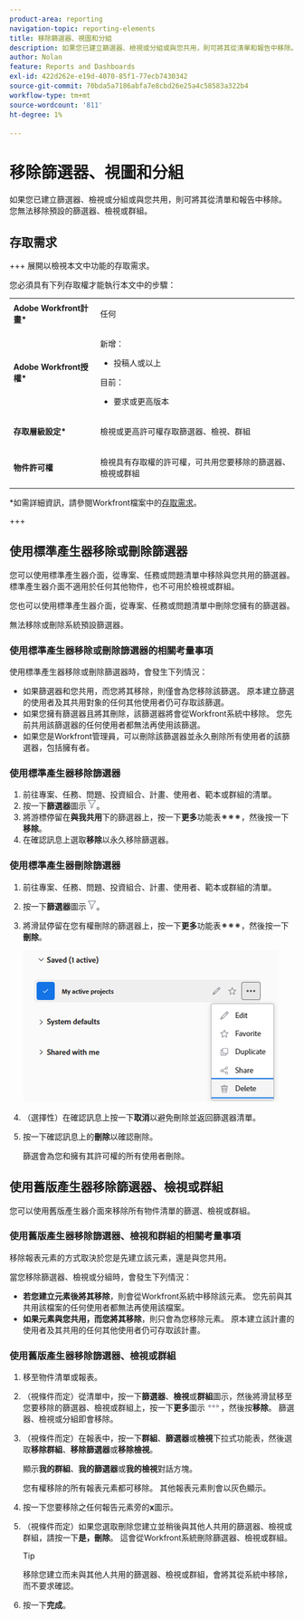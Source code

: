 ```yaml
---
product-area: reporting
navigation-topic: reporting-elements
title: 移除篩選器、視圖和分組
description: 如果您已建立篩選器、檢視或分組或與您共用，則可將其從清單和報告中移除。 您無法移除預設的篩選器、檢視或群組。
author: Nolan
feature: Reports and Dashboards
exl-id: 422d262e-e19d-4070-85f1-77ecb7430342
source-git-commit: 70bda5a7186abfa7e8cbd26e25a4c58583a322b4
workflow-type: tm+mt
source-wordcount: '811'
ht-degree: 1%

---
```


# 移除篩選器、視圖和分組

<!-- Audited: 11/2024 -->

如果您已建立篩選器、檢視或分組或與您共用，則可將其從清單和報告中移除。 您無法移除預設的篩選器、檢視或群組。

## 存取需求

+++ 展開以檢視本文中功能的存取需求。

您必須具有下列存取權才能執行本文中的步驟：

<table style="table-layout:auto"> 
 <col> 
 </col> 
 <col> 
 </col> 
 <tbody> 
  <tr> 
   <td role="rowheader"><strong>Adobe Workfront計畫*</strong></td> 
   <td> <p>任何 </p> </td> 
  </tr> 
  <tr> 
   <td role="rowheader"><strong>Adobe Workfront授權*</strong></td> 
   <td> 
      <p>新增：</p>
         <ul>
         <li><p>投稿人或以上</p></li>
         </ul>
      <p>目前：</p>
         <ul>
         <li><p>要求或更高版本</p></li>
         </ul>
   </td>
  </tr> 
  <tr> 
   <td role="rowheader"><strong>存取層級設定*</strong></td> 
   <td><p>檢視或更高許可權存取篩選器、檢視、群組</p></td> 
  </tr> 
  <tr> 
   <td role="rowheader"><strong>物件許可權</strong></td> 
   <td><p>檢視具有存取權的許可權，可共用您要移除的篩選器、檢視或群組</p>
   </td> 
  </tr> 
 </tbody> 
</table>

*如需詳細資訊，請參閱Workfront檔案中的[存取需求](/help/quicksilver/administration-and-setup/add-users/access-levels-and-object-permissions/access-level-requirements-in-documentation.md)。

+++

## 使用標準產生器移除或刪除篩選器

您可以使用標準產生器介面，從專案、任務或問題清單中移除與您共用的篩選器。 標準產生器介面不適用於任何其他物件，也不可用於檢視或群組。

您也可以使用標準產生器介面，從專案、任務或問題清單中刪除您擁有的篩選器。

無法移除或刪除系統預設篩選器。

### 使用標準產生器移除或刪除篩選器的相關考量事項

使用標準產生器移除或刪除篩選器時，會發生下列情況：

* 如果篩選器和您共用，而您將其移除，則僅會為您移除該篩選。 原本建立篩選的使用者及其共用對象的任何其他使用者仍可存取該篩選。
* 如果您擁有篩選器且將其刪除，該篩選器將會從Workfront系統中移除。 您先前共用該篩選器的任何使用者都無法再使用該篩選。
* 如果您是Workfront管理員，可以刪除該篩選器並永久刪除所有使用者的該篩選器，包括擁有者。

### 使用標準產生器移除篩選器

1. 前往專案、任務、問題、投資組合、計畫、使用者、範本或群組的清單。
1. 按一下&#x200B;**篩選器**&#x200B;圖示![篩選器圖示](assets/filter-nwepng.png)。
1. 將游標停留在&#x200B;**與我共用**&#x200B;下的篩選器上，按一下&#x200B;**更多**&#x200B;功能表![更多圖示](assets/more-icon-spectrum.png)，然後按一下&#x200B;**移除**。
1. 在確認訊息上選取&#x200B;**移除**&#x200B;以永久移除篩選器。

### 使用標準產生器刪除篩選器

1. 前往專案、任務、問題、投資組合、計畫、使用者、範本或群組的清單。
1. 按一下&#x200B;**篩選器**&#x200B;圖示![篩選器圖示](assets/filter-nwepng.png)。
1. 將滑鼠停留在您有權刪除的篩選器上，按一下&#x200B;**更多**&#x200B;功能表![更多圖示](assets/more-icon-spectrum.png)，然後按一下&#x200B;**刪除**。

   ![刪除篩選器](assets/new-filters-more-menu-options-with-delete.png)

1. （選擇性）在確認訊息上按一下&#x200B;**取消**&#x200B;以避免刪除並返回篩選器清單。
1. 按一下確認訊息上的&#x200B;**刪除**&#x200B;以確認刪除。

   篩選會為您和擁有其許可權的所有使用者刪除。

## 使用舊版產生器移除篩選器、檢視或群組

您可以使用舊版產生器介面來移除所有物件清單的篩選、檢視或群組。

### 使用舊版產生器移除篩選器、檢視和群組的相關考量事項

移除報表元素的方式取決於您是先建立該元素，還是與您共用。

當您移除篩選器、檢視或分組時，會發生下列情況：

* **若您建立元素後將其移除**，則會從Workfront系統中移除該元素。 您先前與其共用該檔案的任何使用者都無法再使用該檔案。
* **如果元素與您共用，而您將其移除**，則只會為您移除元素。 原本建立該計畫的使用者及其共用的任何其他使用者仍可存取該計畫。

### 使用舊版產生器移除篩選器、檢視或群組

1. 移至物件清單或報表。
1. （視條件而定）從清單中，按一下&#x200B;**篩選器**、**檢視**&#x200B;或&#x200B;**群組**&#x200B;圖示，然後將滑鼠移至您要移除的篩選器、檢視或群組上，按一下&#x200B;**更多**&#x200B;圖示![更多](assets/more-icon.png)，然後按&#x200B;**移除**。 篩選器、檢視或分組即會移除。
1. （視條件而定）在報表中，按一下&#x200B;**群組**、**篩選器**&#x200B;或&#x200B;**檢視**&#x200B;下拉式功能表，然後選取&#x200B;**移除群組**、**移除篩選器**&#x200B;或&#x200B;**移除檢視**。

   顯示&#x200B;**我的群組**、**我的篩選器**&#x200B;或&#x200B;**我的檢視**&#x200B;對話方塊。

   您有權移除的所有報表元素都可移除。 其他報表元素則會以灰色顯示。

1. 按一下您要移除之任何報告元素旁的&#x200B;**x**&#x200B;圖示。
1. （視條件而定）如果您選取刪除您建立並稍後與其他人共用的篩選器、檢視或群組，請按一下&#x200B;**是，刪除**。 這會從Workfront系統刪除篩選器、檢視或群組。

   >[!TIP]
   >
   >移除您建立而未與其他人共用的篩選器、檢視或群組，會將其從系統中移除，而不要求確認。

1. 按一下&#x200B;**完成**。

